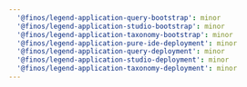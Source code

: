 ```yaml
---
  '@finos/legend-application-query-bootstrap': minor
  '@finos/legend-application-studio-bootstrap': minor
  '@finos/legend-application-taxonomy-bootstrap': minor
  '@finos/legend-application-pure-ide-deployment': minor
  '@finos/legend-application-query-deployment': minor
  '@finos/legend-application-studio-deployment': minor
  '@finos/legend-application-taxonomy-deployment': minor
---
```

